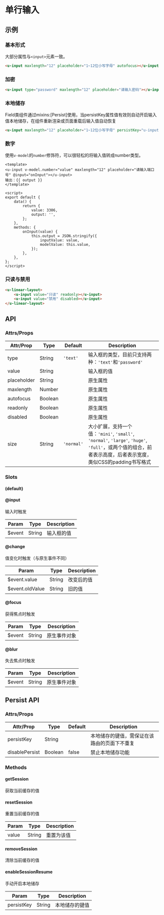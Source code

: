 # 单行输入

## 示例
### 基本形式

大部分属性与`<input>`元素一致。

``` html
<u-input maxlength="12" placeholder="1~12位小写字母" autofocus></u-input>
```

### 加密

``` html
<u-input type="password" maxlength="12" placeholder="请输入密码"></u-input>
```

### 本地储存
Field类组件通过mixins:[Persist]使用，当persistKey属性值有效则自动开启输入值本地储存，在组件重新渲染或页面重载后输入值自动恢复

``` html
<u-input maxlength="12" placeholder="1~12位小写字母" persistKey="u-input"></u-input>
```

### 数字

使用`v-model`的`number`修饰符，可以很轻松的将输入值转成number类型。

``` vue
<template>
<u-input v-model.number="value" maxlength="12" placeholder="请输入端口号" @input="onInput"></u-input>
输出：{{ output }}
</template>

<script>
export default {
    data() {
        return {
            value: 3306,
            output: '',
        };
    },
    methods: {
        onInput(value) {
            this.output = JSON.stringify({
                inputValue: value,
                modelValue: this.value,
            });
        },
    },
};
</script>
```

### 只读与禁用

``` html
<u-linear-layout>
    <u-input value="只读" readonly></u-input>
    <u-input value="禁用" disabled></u-input>
</u-linear-layout>
```

## API
### Attrs/Props

| Attr/Prop | Type | Default | Description |
| --------- | ---- | ------- | ----------- |
| type | String | `'text'` | 输入框的类型，目前只支持两种：`'text'`和`'password'` |
| value | String | | 输入框的值 |
| placeholder | String | | 原生属性 |
| maxlength | Number | | 原生属性 |
| autofocus | Boolean | | 原生属性 |
| readonly | Boolean | | 原生属性 |
| disabled | Boolean | | 原生属性 |
| size | String | `'normal'` | 大小扩展，支持一个值：`'mini'`, `'small'`, `'normal'`, `'large'`, `'huge'`, `'full'`，或两个值的组合，前者表示高度，后者表示宽度，类似CSS的padding书写格式 |

### Slots

#### (default)

#### @input

输入时触发

| Param | Type | Description |
| ----- | ---- | ----------- |
| $event | String | 输入框的值 |

#### @change

值变化时触发（与原生事件不同）

| Param | Type | Description |
| ----- | ---- | ----------- |
| $event.value | String | 改变后的值 |
| $event.oldValue | String | 旧的值 |

#### @focus

获得焦点时触发

| Param | Type | Description |
| ----- | ---- | ----------- |
| $event | String | 原生事件对象 |

#### @blur

失去焦点时触发

| Param | Type | Description |
| ----- | ---- | ----------- |
| $event | String | 原生事件对象 |

## Persist API
### Attrs/Props

| Attr/Prop | Type | Default | Description |
| --------- | ---- | ------- | ----------- |
| persistKey | String | | 本地储存的键值，需保证在该路由的页面下不重复 |
| disablePersist | Boolean | false | 禁止本地储存功能 |

### Methods
#### getSession
获取当前缓存的值

#### resetSession
重置当前缓存的值

| Param | Type | Description |
| ----- | ---- | ----------- |
| value | String | 重置为该值 |

#### removeSession
清除当前缓存的值

#### enableSessionResume
手动开启本地储存

| Param | Type | Description |
| ----- | ---- | ----------- |
| persistKey | String | 本地储存的键值 |
